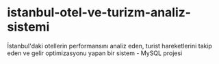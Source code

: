 # istanbul-otel-ve-turizm-analiz-sistemi
İstanbul'daki otellerin performansını analiz eden, turist hareketlerini takip eden ve gelir optimizasyonu yapan bir sistem - MySQL projesi

